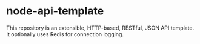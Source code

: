 node-api-template
=================

This repository is an extensible, HTTP-based, RESTful, JSON API template. It optionally uses Redis for connection logging.
